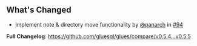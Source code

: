 ## What's Changed
* Implement note & directory move functionality by [@panarch](https://github.com/panarch) in [#94](https://github.com/gluesql/glues/pull/94)


**Full Changelog**: https://github.com/gluesql/glues/compare/v0.5.4...v0.5.5
